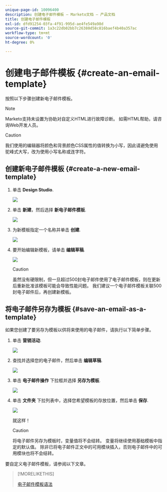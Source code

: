 ```yaml
---
unique-page-id: 10096400
description: 创建电子邮件模板 — Marketo文档 — 产品文档
title: 创建电子邮件模板
exl-id: dfd91254-03fa-4f91-995d-ae4fe549a98d
source-git-commit: 1a3c22db02bb7c26380d58c816baef4b40a357ac
workflow-type: tm+mt
source-wordcount: '0'
ht-degree: 0%

---
```


# 创建电子邮件模板 {#create-an-email-template}

按照以下步骤创建新电子邮件模板。

>[!NOTE]
>
>Marketo支持未设置为协助对自定义HTML进行故障诊断。 如需HTML帮助，请咨询Web开发人员。

>[!CAUTION]
>
>我们使用的编辑器将颜色和背景颜色CSS属性的值转换为小写，因此请避免使用驼峰式大写，改为使用小写名称或连字符。

## 创建新电子邮件模板 {#create-a-new-email-template}

1. 单击 **Design Studio**.

   ![](assets/designstudio.png)

1. 单击 **新建**，然后选择 **新电子邮件模板**.

   ![](assets/ds-two.png)

1. 为新模板指定一个名称并单击 **创建**.

   ![](assets/three-1.png)

1. 要开始编辑新模板，请单击 **编辑草稿**.

   ![](assets/4.png)

   >[!CAUTION]
   >
   >虽然没有硬限制，但一旦超过500封电子邮件使用了电子邮件模板，则在更新后重新批准该模板可能会导致性能问题。 我们建议一个电子邮件模板关联500封电子邮件后，再创建新模板。

## 将电子邮件另存为模板 {#save-an-email-as-a-template}

如果您创建了要另存为模板以供将来使用的电子邮件，请执行以下简单步骤。

1. 单击 **营销活动**.

   ![](assets/one.png)

1. 查找并选择您的电子邮件，然后单击 **编辑草稿**.

   ![](assets/two-1.png)

1. 单击 **电子邮件操作** 下拉框并选择 **另存为模板**.

   ![](assets/four-1.png)

1. 单击 **文件夹** 下拉列表中，选择您希望模板的存放位置，然后单击 **保存**.

   ![](assets/five-1.png)

   就这样！

   >[!CAUTION]
   >
   >将电子邮件另存为模板时，变量值将不会结转。 变量将继续使用基础模板中指定的默认值。 除非已将电子邮件正文中的可用模块插入，否则电子邮件中的可用模块也将不会结转。

要自定义电子邮件模板，请参阅以下文章。

>[!MORELIKETHIS]
>
>[电子邮件模板语法](/help/marketo/product-docs/email-marketing/general/email-editor-2/email-template-syntax.md)
